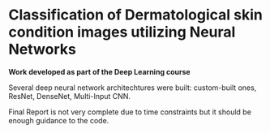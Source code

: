 # Classification of Dermatological skin condition images utilizing Neural Networks


**Work developed as part of the Deep Learning course**

Several deep neural network architechtures were built: custom-built ones, ResNet, DenseNet, Multi-Input CNN.

Final Report is not very complete due to time constraints but it should be enough guidance to the code.
